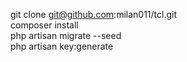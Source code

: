 git clone git@github.com:milan011/tcl.git
<br>
composer install
<br>
php artisan migrate --seed
<br>
php artisan key:generate
<br>

